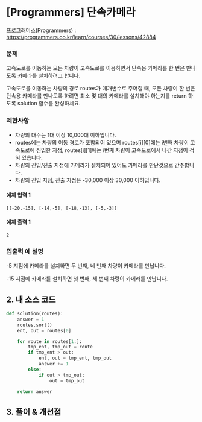 # [Programmers] 단속카메라

프로그래머스(Programmers) :  https://programmers.co.kr/learn/courses/30/lessons/42884

### 문제

고속도로를 이동하는 모든 차량이 고속도로를 이용하면서 단속용 카메라를 한 번은 만나도록 카메라를 설치하려고 합니다.

고속도로를 이동하는 차량의 경로 routes가 매개변수로 주어질 때, 모든 차량이 한 번은 단속용 카메라를 만나도록 하려면 최소 몇 대의 카메라를 설치해야 하는지를 return 하도록 solution 함수를 완성하세요.

### 제한사항

- 차량의 대수는 1대 이상 10,000대 이하입니다.
- routes에는 차량의 이동 경로가 포함되어 있으며 routes[i][0]에는 i번째 차량이 고속도로에 진입한 지점, routes[i][1]에는 i번째 차량이 고속도로에서 나간 지점이 적혀 있습니다.
- 차량의 진입/진출 지점에 카메라가 설치되어 있어도 카메라를 만난것으로 간주합니다.
- 차량의 진입 지점, 진출 지점은 -30,000 이상 30,000 이하입니다.

#### 예제 입력 1

```  
[[-20,-15], [-14,-5], [-18,-13], [-5,-3]]	
```  

#### 예제 출력 1

```  
2
```  

### 입출력 예 설명

-5 지점에 카메라를 설치하면 두 번째, 네 번째 차량이 카메라를 만납니다.

-15 지점에 카메라를 설치하면 첫 번째, 세 번째 차량이 카메라를 만납니다.

## 2. 내 소스 코드

```python  
def solution(routes):
    answer = 1
    routes.sort()
    ent, out = routes[0]

    for route in routes[1:]:
        tmp_ent, tmp_out = route
        if tmp_ent > out:
            ent, out = tmp_ent, tmp_out
            answer += 1
        else:
            if out > tmp_out:
                out = tmp_out

    return answer
```  



## 3. 풀이 & 개선점